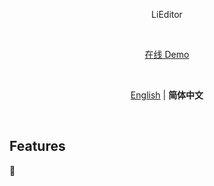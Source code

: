 <p align='center'>
  LiEditor
</p>

<br>

<p align='center'>
  <a href="#">在线 Demo</a>
</p>

<br>

<p align='center'>
  <a href="https://github.com/BeanWei/li-editor/blob/main/README.md">English</a> | <b>简体中文</b>
</p>

<br>


## Features
🚀
